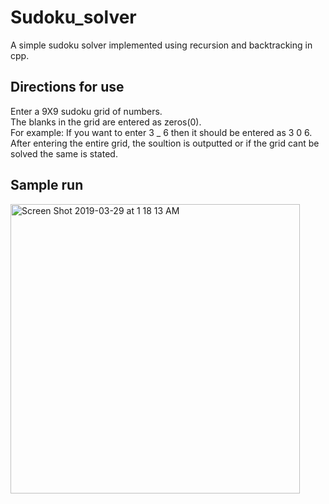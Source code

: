 # Sudoku_solver
A simple sudoku solver implemented using recursion and backtracking in cpp.
## Directions for use
Enter a 9X9 sudoku grid of numbers.<br/>
The blanks in the grid are entered as zeros(0).<br/>
For example: If you want to enter 3 _ 6 then it should be entered as 3 0 6.<br/>
After entering the entire grid, the soultion is outputted or if the grid cant be solved the same is stated.
## Sample run
<img width="463" alt="Screen Shot 2019-03-29 at 1 18 13 AM" src="https://user-images.githubusercontent.com/31596604/55188101-9496eb00-51c0-11e9-8067-b31ef841c2e5.png">
